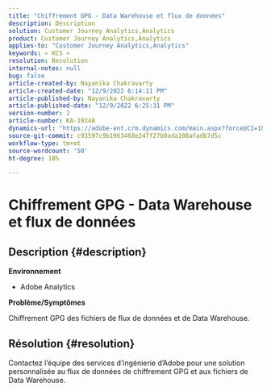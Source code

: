 ```yaml
---
title: "Chiffrement GPG - Data Warehouse et flux de données"
description: Description
solution: Customer Journey Analytics,Analytics
product: Customer Journey Analytics,Analytics
applies-to: "Customer Journey Analytics,Analytics"
keywords: « KCS »
resolution: Resolution
internal-notes: null
bug: false
article-created-by: Nayanika Chakravarty
article-created-date: "12/9/2022 6:14:11 PM"
article-published-by: Nayanika Chakravarty
article-published-date: "12/9/2022 6:25:31 PM"
version-number: 2
article-number: KA-19348
dynamics-url: "https://adobe-ent.crm.dynamics.com/main.aspx?forceUCI=1&pagetype=entityrecord&etn=knowledgearticle&id=9e99a045-ed77-ed11-81aa-6045bd006b3d"
source-git-commit: c93597c9b1963468e247f27b0ada108afadb7d5c
workflow-type: tm+mt
source-wordcount: '50'
ht-degree: 18%

---
```


# Chiffrement GPG - Data Warehouse et flux de données

## Description {#description}


<b>Environnement</b>

- Adobe Analytics

<b>Problème/Symptômes</b>

Chiffrement GPG des fichiers de flux de données et de Data Warehouse.


## Résolution {#resolution}


Contactez l’équipe des services d’ingénierie d’Adobe pour une solution personnalisée au flux de données de chiffrement GPG et aux fichiers de Data Warehouse.

